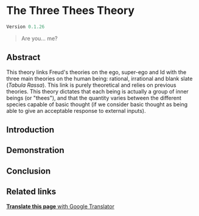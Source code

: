 # The Three Thees Theory
```javascript 
Version 0.1.26
```
> Are you... me?
## Abstract
This theory links Freud's theories on the ego, super-ego and Id with the three main theories on the human being: rational, irrational and blank slate (*Tabula Rassa*). This link is purely theoretical and relies on previous theories. This theory dictates that each being is actually a group of inner beings (or "thees"), and that the quantity varies between the different species capable of basic thought (if we consider basic thought as being able to give an acceptable response to external inputs).
## Introduction
## Demonstration
## Conclusion
## Related links
[**Translate this page** with Google Translator](https://biblio-peiphy-xyz.t]ranslate.goog/three-thee?_x_tr_sl=en&_x_tr_tl=ca&_x_tr_hl=ca)
